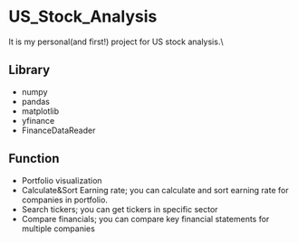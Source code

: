 # US_Stock_Analysis
It is my personal(and first!) project for US stock analysis.\
## Library
- numpy
- pandas
- matplotlib
- yfinance
- FinanceDataReader

## Function
- Portfolio visualization
- Calculate&Sort Earning rate; you can calculate and sort earning rate for companies in portfolio.
- Search tickers; you can get tickers in specific sector
- Compare financials; you can compare key financial statements for multiple companies
